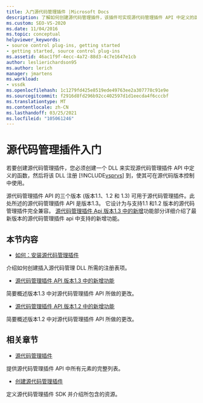 ```yaml
---
title: 入门源代码管理插件 |Microsoft Docs
description: 了解如何创建源代码管理插件，该插件可实现源代码管理插件 API 中定义的函数，以便在源代码版本控制中使用。
ms.custom: SEO-VS-2020
ms.date: 11/04/2016
ms.topic: conceptual
helpviewer_keywords:
- source control plug-ins, getting started
- getting started, source control plug-ins
ms.assetid: 46ac1f9f-4ecc-4a72-88d3-4c7e1647e1cb
author: leslierichardson95
ms.author: lerich
manager: jmartens
ms.workload:
- vssdk
ms.openlocfilehash: 1c1279fd425e8519ede49763ee2a307778c91e9e
ms.sourcegitcommit: f2916d8fd296b92cc402597d1d1eecda4f6cccbf
ms.translationtype: MT
ms.contentlocale: zh-CN
ms.lasthandoff: 03/25/2021
ms.locfileid: "105061246"
---
```

# <a name="get-started-with-source-control-plug-ins"></a>源代码管理插件入门
若要创建源代码管理插件，您必须创建一个 DLL 来实现源代码管理插件 API 中定义的函数，然后将该 DLL 注册 [!INCLUDE[vsprvs](../../code-quality/includes/vsprvs_md.md)] 到，使其可在源代码版本控制中使用。

 源代码管理插件 API 的三个版本 (版本1.1、1.2 和 1.3) 可用于源代码管理插件。此处所述的源代码管理插件 API 是版本1.3。 它设计为与支持1.1 和1.2 版本的源代码管理插件完全兼容。 [源代码管理插件 Api 版本1.3 中的新增](../../extensibility/internals/what-s-new-in-the-source-control-plug-in-api-version-1-3.md)功能部分详细介绍了最新版本的源代码管理插件 api 中支持的新增功能。

## <a name="in-this-section"></a>本节内容
- [如何：安装源代码管理插件](../../extensibility/internals/how-to-install-a-source-control-plug-in.md)

 介绍如何创建插入源代码管理 DLL 所需的注册表项。

- [源代码管理插件 API 版本1.3 中的新增功能](../../extensibility/internals/what-s-new-in-the-source-control-plug-in-api-version-1-3.md)

 简要概述版本1.3 中对源代码管理插件 API 所做的更改。

- [源代码管理插件 API 版本1.2 中的新增功能](../../extensibility/internals/what-s-new-in-the-source-control-plug-in-api-version-1-2.md)

 简要概述版本1.2 中对源代码管理插件 API 所做的更改。

## <a name="related-sections"></a>相关章节
- [源代码管理插件](../../extensibility/source-control-plug-ins.md)

 提供源代码管理插件 API 中所有元素的完整列表。

- [创建源代码管理插件](../../extensibility/internals/creating-a-source-control-plug-in.md)

 定义源代码管理插件 SDK 并介绍所包含的资源。
